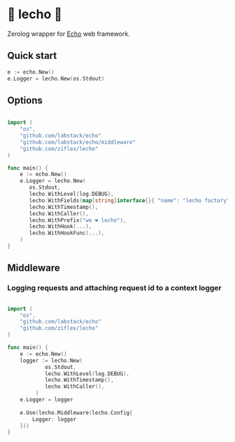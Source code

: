# :tomato: lecho :tomato:

Zerolog wrapper for [Echo](https://echo.labstack.com/) web framework.

## Quick start

```go
e := echo.New()
e.Logger = lecho.New(os.Stdout)
```

## Options

```go

import (
	"os",
	"github.com/labstack/echo"
	"github.com/labstack/echo/middleware"
	"github.com/ziflex/lecho"
)

func main() {
    e := echo.New()
    e.Logger = lecho.New(
       os.Stdout,
       lecho.WithLevel(log.DEBUG),
       lecho.WithFields(map[string]interface{}{ "name": "lecho factory"}),
       lecho.WithTimestamp(),
       lecho.WithCaller(),
       lecho.WithPrefix("we ❤️ lecho"),
       lecho.WithHook(...),
       lecho.WithHookFunc(...),
    )
}
```

## Middleware

### Logging requests and attaching request id to a context logger 

```go

import (
	"os",
	"github.com/labstack/echo"
	"github.com/ziflex/lecho"
)

func main() {
    e := echo.New()
    logger := lecho.New(
            os.Stdout,
            lecho.WithLevel(log.DEBUG),
            lecho.WithTimestamp(),
            lecho.WithCaller(),
         )
    e.Logger = logger
    
    e.Use(lecho.Middleware(lecho.Config{
    	Logger: logger
    }))	
}
```
